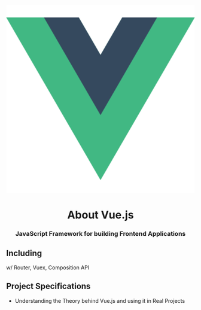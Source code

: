 <h1 align = "center">
<br>
  <img src = "img/logo.png" width = "600">
  <br>
    <br>
    About Vue.js
  <br>
</ H1>

<h3 align = "center"> JavaScript Framework for building Frontend Applications </h3>

## Including

w/ Router, Vuex, Composition API

## Project Specifications

- Understanding the Theory behind Vue.js and using it in Real Projects